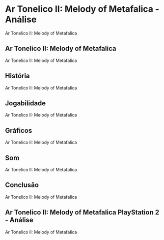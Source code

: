 ---
---

# Ar Tonelico II: Melody of Metafalica - Análise

Ar Tonelico II: Melody of Metafalica

## Ar Tonelico II: Melody of Metafalica

Ar Tonelico II: Melody of Metafalica

## História

Ar Tonelico II: Melody of Metafalica

## Jogabilidade

Ar Tonelico II: Melody of Metafalica

## Gráficos

Ar Tonelico II: Melody of Metafalica

## Som

Ar Tonelico II: Melody of Metafalica

## Conclusão

Ar Tonelico II: Melody of Metafalica

## Ar Tonelico II: Melody of Metafalica PlayStation 2 - Análise

Ar Tonelico II: Melody of Metafalica
